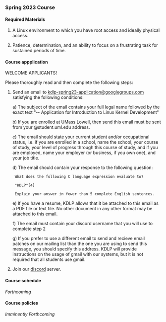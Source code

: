 ### Spring 2023 Course

#### Required Materials

1. A Linux environment to which you have root access and ideally physical access.

2. Patience, determination, and an ability to focus on a frustrating task for sustained periods of time.

#### Course appplication

WELCOME APPLICANTS!

Please thoroughly read and then complete the following steps:

1. Send an email to kdlp-spring23-application@googlegroups.com satisfying the following conditions:

	a) The subject of the email contains your full legal name followed by the exact text "-- Application for Introduction to Linux Kernel Development"
	
	b) If you are enrolled at UMass Lowell, then send this email must be sent from your @student.uml.edu address.

	c) The email should state your current student and/or occupational status, i.e. if you are enrolled in a school, name the school, your course of study, your level of progress through this course of study, and if you are employed, name your employer (or business, if you own one), and your job title.

	d) The email should contain your response to the following question:

		What does the following C language expression evaluate to?

		"KDLP"[4]

		Explain your answer in fewer than 5 complete English sentences.


	e) If you have a resume, KDLP allows that it be attached to this email as a PDF file or text file. No other document in any other format may be attached to this email.

	f) The email must contain your discord username that you will use to complete step 2

	g) If you prefer to use a different email to send and recieve email patches on our mailing list than the one you are using to send this message, you should specify this address. KDLP will provide instructions on the usage of gmail with our systems, but it is not required that all students use gmail.

2. Join our [discord](https://discord.gg/CFpuxqYgHM) server.




#### Course schedule

*Forthcoming*

#### Course policies

*Imminently Forthcoming*
